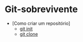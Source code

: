 # Git-sobrevivente

- [Como criar um repositório]
  - [git init](C:\Users\x\Documents\VScode\Git\introducao\git-init.md)
  - [git clone](C:\Users\x\Documents\VScode\Git\introducao\git-clone.md)
